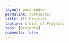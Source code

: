 ```yaml
---
layout: post-index
permalink: /projects/
title: All Projects
tagline: A List of Projects
tags: [projects]
comments: false
---
```

